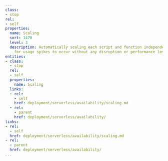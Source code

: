 ```yaml
---
class:
- stop
rel:
- self
properties:
  name: Scaling
  sort: 1470
  level: 3
  description: Automatically scaling each script and function independently, allowing
    for usage spikes to occur without any disruption or performance loss.
entities:
- class:
  - stop
  rel:
  - self
  properties:
    name: Scaling
  links:
  - rel:
    - self
    href: deployment/serverless/availability/scaling.md
  - rel:
    - parent
    href: deployment/serverless/availability/
links:
- rel:
  - self
  href: deployment/serverless/availability/scaling.md
- rel:
  - parent
  href: deployment/serverless/availability/
...
```

